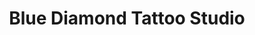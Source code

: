---
title: "Blue Diamond Tattoo Studio"
url: /attleboro/blue-diamond-tattoo-studio/
shop: tattoo
---